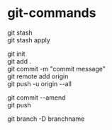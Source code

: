 # git-commands

git stash  
git stash apply


git init  
git add .  
git commit -m "commit message"  
git remote add origin  
git push -u origin --all  

git commit --amend  
git push  

git branch -D branchname
